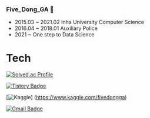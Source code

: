 ### Five_Dong_GA 👋
- 2015.03 ~ 2021.02 Inha University Computer Science
- 2016.04 ~ 2018.01 Auxiliary Police
- 2021 ~ One step to Data Science


# Tech
[![Solved.ac Profile](http://mazassumnida.wtf/api/v2/generate_badge?boj=gljhan)](https://solved.ac/gljhan/)

[![Tistory Badge](https://img.shields.io/badge/Tech%20Blog-555263?style=flat&logoColor=white)](https://gljhan.tistory.com/)

[![Kaggle](https://kaggle.com/static/images/open-in-kaggle.svg)] (https://www.kaggle.com/fivedongga)

[![Gmail Badge](https://img.shields.io/badge/Gmail-d14836?style=flat-square&logo=Gmail&logoColor=white&link=mailto:gljhan123@gmail.com)](mailto:gljhan123@gmail.com)
